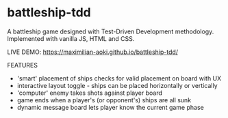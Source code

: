 # battleship-tdd

A battleship game designed with Test-Driven Development methodology. Implemented with vanilla JS, HTML and CSS.

LIVE DEMO: https://maximilian-aoki.github.io/battleship-tdd/

FEATURES

- 'smart' placement of ships checks for valid placement on board with UX
- interactive layout toggle - ships can be placed horizontally or vertically
- 'computer' enemy takes shots against player board
- game ends when a player's (or opponent's) ships are all sunk
- dynamic message board lets player know the current game phase
